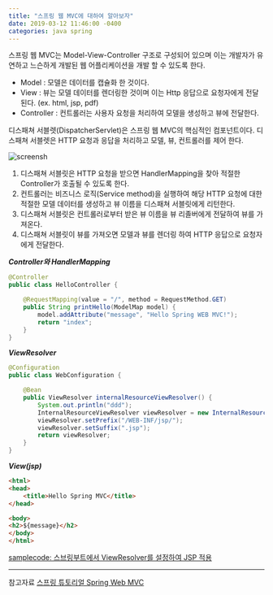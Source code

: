 ```yaml
---
title: "스프링 웹 MVC에 대하여 알아보자"
date: 2019-03-12 11:46:00 -0400
categories: java spring
---
```


스프링 웹 MVC는 Model-View-Controller 구조로 구성되어 있으며 이는 개발자가 유연하고 느슨하게 개발된 웹 어플리케이션을 개발 할 수 있도록 한다.
- Model : 모델은 데이터를 캡슐화 한 것이다.
- View : 뷰는 모델 데이터를 렌더링한 것이며 이는 Http 응답으로 요청자에게 전달된다. (ex. html, jsp, pdf)
- Controller : 컨트롤러는 사용자 요청을 처리하여 모델을 생성하고 뷰에 전달한다.


디스패쳐 서블렛(DispatcherServlet)은 스프링 웹 MVC의 핵심적인 컴포넌트이다. 디스패쳐 서블렛은 HTTP 요청과 응답을 처리하고 모델, 뷰, 컨트롤러를 제어 한다.


![screensh](https://www.tutorialspoint.com/spring/images/spring_dispatcherservlet.png)

1. 디스패쳐 서블릿은 HTTP 요청을 받으면 HandlerMapping을 찾아 적절한 Controller가 호출될 수 있도록 한다.
2. 컨트롤러는 비즈니스 로직(Service method)을 실행하여 해당 HTTP 요청에 대한 적절한 모델 데이터를 생성하고 뷰 이름을 디스패쳐 서블릿에게 리턴한다.
3. 디스패쳐 서블릿은 컨트롤러로부터 받은 뷰 이름을 뷰 리졸버에게 전달하여 뷰를 가져온다.
4. 디스패쳐 서블릿이 뷰를 가져오면 모델과 뷰를 렌더링 하여 HTTP 응답으로 요청자에게 전달한다.


***Controller와 HandlerMapping***
```java
@Controller
public class HelloController {

    @RequestMapping(value = "/", method = RequestMethod.GET)
    public String printHello(ModelMap model) {
        model.addAttribute("message", "Hello Spring WEB MVC!");
        return "index";
    }
}
```


***ViewResolver***
```java
@Configuration
public class WebConfiguration {

    @Bean
    public ViewResolver internalResourceViewResolver() {
        System.out.println("ddd");
        InternalResourceViewResolver viewResolver = new InternalResourceViewResolver();
        viewResolver.setPrefix("/WEB-INF/jsp/");
        viewResolver.setSuffix(".jsp");
        return viewResolver;
    }
}
```

***View(jsp)***
```html
<html>
<head>
    <title>Hello Spring MVC</title>
</head>

<body>
<h2>${message}</h2>
</body>
</html>
```


[samplecode: 스브링부트에서 ViewResolver를 설정하여 JSP 적용](https://github.com/firewood3/spring-recipe/tree/master/springboot-jsp-simple)


***
참고자료
[스프링 튜토리얼 Spring Web MVC](https://www.tutorialspoint.com/spring/spring_web_mvc_framework.htm)



